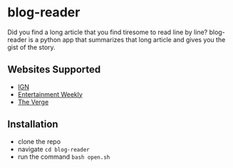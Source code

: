 # blog-reader
Did you find a long article that you find tiresome to read line by line? blog-reader is a python app that summarizes that long article and gives you the gist of the story.

## Websites Supported
- [IGN](htts://za.ign.com)
- [Entertainment Weekly](https://ew.com)
- [The Verge](https://www.theverge.com)


## Installation
- clone the repo
- navigate `cd blog-reader`
- run the command `bash open.sh`
